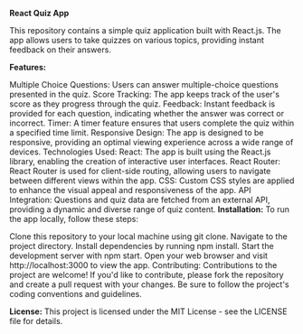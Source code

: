 **React Quiz App**

This repository contains a simple quiz application built with React.js. The app allows users to take quizzes on various topics, providing instant feedback on their answers.

**Features:**

Multiple Choice Questions: Users can answer multiple-choice questions presented in the quiz.
Score Tracking: The app keeps track of the user's score as they progress through the quiz.
Feedback: Instant feedback is provided for each question, indicating whether the answer was correct or incorrect.
Timer: A timer feature ensures that users complete the quiz within a specified time limit.
Responsive Design: The app is designed to be responsive, providing an optimal viewing experience across a wide range of devices.
Technologies Used:
React: The app is built using the React.js library, enabling the creation of interactive user interfaces.
React Router: React Router is used for client-side routing, allowing users to navigate between different views within the app.
CSS: Custom CSS styles are applied to enhance the visual appeal and responsiveness of the app.
API Integration: Questions and quiz data are fetched from an external API, providing a dynamic and diverse range of quiz content.
**Installation:**
To run the app locally, follow these steps:

Clone this repository to your local machine using git clone.
Navigate to the project directory.
Install dependencies by running npm install.
Start the development server with npm start.
Open your web browser and visit http://localhost:3000 to view the app.
Contributing:
Contributions to the project are welcome! If you'd like to contribute, please fork the repository and create a pull request with your changes. Be sure to follow the project's coding conventions and guidelines.

**License:**
This project is licensed under the MIT License - see the LICENSE file for details.



